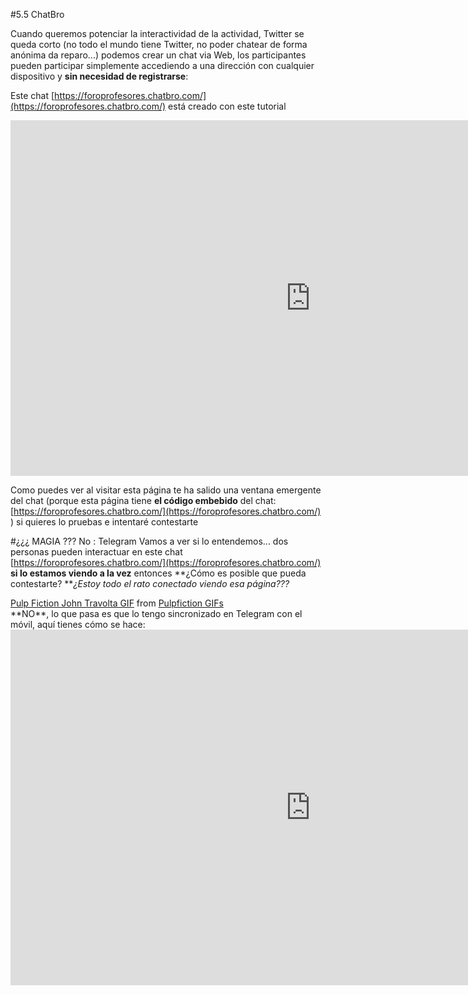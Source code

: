 #5.5 ChatBro

Cuando queremos potenciar la interactividad de la actividad, Twitter se queda corto (no todo el mundo tiene Twitter, no poder chatear de forma anónima da reparo...) podemos crear un chat via Web, los participantes pueden participar simplemente accediendo a una dirección con cualquier dispositivo y **sin necesidad de registrarse**:

Este chat [https://foroprofesores.chatbro.com/](https://foroprofesores.chatbro.com/) está creado con este tutorial
<iframe src="https://docs.google.com/presentation/d/e/2PACX-1vRMztS2hHuQaEqZcxtVCNg2IQl7IWeoO33T22BDUr3CaSLBDVtPjeHjJLNhTjqP3GMQzvPXiHSZvaJX/embed?start=false&loop=false&delayms=3000" frameborder="0" width="960" height="569" allowfullscreen="true" mozallowfullscreen="true" webkitallowfullscreen="true"></iframe>

<script id="chatBroEmbedCode">/* Chatbro Widget Embed Code Start */function ChatbroLoader(chats,async){async=!1!==async;var params={embedChatsParameters:chats instanceof Array?chats:[chats],lang:navigator.language||navigator.userLanguage,needLoadCode:'undefined'==typeof Chatbro,embedParamsVersion:localStorage.embedParamsVersion,chatbroScriptVersion:localStorage.chatbroScriptVersion},xhr=new XMLHttpRequest;xhr.withCredentials=!0,xhr.onload=function(){eval(xhr.responseText)},xhr.onerror=function(){console.error('Chatbro loading error')},xhr.open('GET','//www.chatbro.com/embed.js?'+btoa(unescape(encodeURIComponent(JSON.stringify(params)))),async),xhr.send()}/* Chatbro Widget Embed Code End */ChatbroLoader({encodedChatId: '3y8v'});</script>
Como puedes ver al visitar esta página te ha salido una ventana emergente del chat (porque esta página tiene **el código embebido** del chat: [https://foroprofesores.chatbro.com/](https://foroprofesores.chatbro.com/) ) si quieres lo pruebas e intentaré contestarte

#¿¿¿ MAGIA ??? No : Telegram
Vamos a ver si lo entendemos... dos personas pueden interactuar en este chat [https://foroprofesores.chatbro.com/](https://foroprofesores.chatbro.com/) **si lo estamos viendo a la vez** entonces **¿Cómo es posible que pueda contestarte? **_¿Estoy todo el rato conectado viendo esa página???_ 
<div class="tenor-gif-embed" data-postid="10251428" data-share-method="host" data-width="20%" data-aspect-ratio="1.0375"><a href="https://tenor.com/view/john-travolta-lost-gif-10251428">Pulp Fiction John Travolta GIF</a> from <a href="https://tenor.com/search/pulpfiction-gifs">Pulpfiction GIFs</a></div><script type="text/javascript" async src="https://tenor.com/embed.js"></script>
**NO**, lo que pasa es que lo tengo sincronizado en Telegram con el móvil, aquí tienes cómo se hace:

<iframe src="https://docs.google.com/presentation/d/e/2PACX-1vR502ldGnP6gJuGDK97WS0xrJnmZCeg85c5bKAhO35Ecb44MbIVTUgZkgDptpz2r0RCeoDW7JNs1km5/embed?start=false&loop=false&delayms=3000" frameborder="0" width="960" height="569" allowfullscreen="true" mozallowfullscreen="true" webkitallowfullscreen="true"></iframe>

